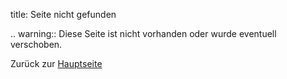 title: Seite nicht gefunden

.. warning:: Diese Seite ist nicht vorhanden oder wurde eventuell verschoben.

Zurück zur [Hauptseite](/index.html)